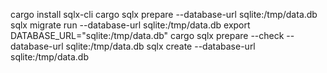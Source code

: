 cargo install sqlx-cli
cargo sqlx prepare --database-url sqlite:/tmp/data.db
sqlx migrate run --database-url sqlite:/tmp/data.db
export DATABASE_URL="sqlite:/tmp/data.db"
cargo sqlx prepare --check --database-url sqlite:/tmp/data.db
sqlx create --database-url sqlite:/tmp/data.db
